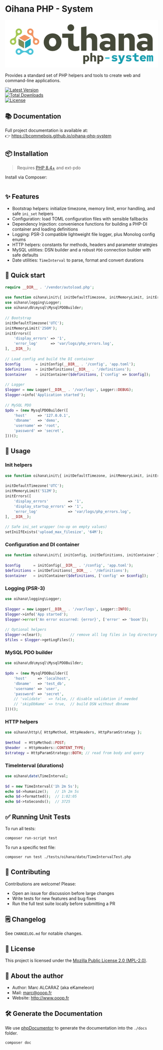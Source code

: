 # Oihana PHP - System

![Oihana PHP System](https://raw.githubusercontent.com/BcommeBois/oihana-php-system/main/assets/images/oihana-php-system-logo-inline-512x160.png)

Provides a standard set of PHP helpers and tools to create web and command-line applications.

[![Latest Version](https://img.shields.io/packagist/v/oihana/php-system.svg?style=flat-square)](https://packagist.org/packages/oihana/php-system)  
[![Total Downloads](https://img.shields.io/packagist/dt/oihana/php-system.svg?style=flat-square)](https://packagist.org/packages/oihana/php-system)  
[![License](https://img.shields.io/packagist/l/oihana/php-system.svg?style=flat-square)](LICENSE)

## 📚 Documentation

Full project documentation is available at:  
👉 https://bcommebois.github.io/oihana-php-system

## 📦 Installation

> Requires [PHP 8.4+](https://php.net/releases/) and ext-pdo

Install via Composer:
```bash
```

## ✨ Features

- Bootstrap helpers: initialize timezone, memory limit, error handling, and safe `ini_set` helpers
- Configuration: load TOML configuration files with sensible fallbacks
- Dependency Injection: convenience functions for building a PHP-DI container and loading definitions
- Logging: PSR-3 compatible lightweight file logger, plus Monolog config enums
- HTTP helpers: constants for methods, headers and parameter strategies
- MySQL utilities: DSN builder and a robust `PDO` connection builder with safe defaults
- Date utilities: `TimeInterval` to parse, format and convert durations

## 🚀 Quick start

```php
require __DIR__ . '/vendor/autoload.php';

use function oihana\init\{ initDefaultTimezone, initMemoryLimit, initErrors, initConfig, initDefinitions, initContainer };
use oihana\logging\Logger;
use oihana\db\mysql\MysqlPDOBuilder;

// Bootstrap
initDefaultTimezone('UTC');
initMemoryLimit('256M');
initErrors([
    'display_errors' => '1',
    'error_log'      => 'var/logs/php_errors.log',
], __DIR__);

// Load config and build the DI container
$config       = initConfig(__DIR__ . '/config', 'app.toml');
$definitions  = initDefinitions(__DIR__ . '/definitions');
$container    = initContainer($definitions, ['config' => $config]);

// Logger
$logger = new Logger(__DIR__ . '/var/logs', Logger::DEBUG);
$logger->info('Application started');

// MySQL PDO
$pdo = (new MysqlPDOBuilder([
    'host'     => '127.0.0.1',
    'dbname'   => 'demo',
    'username' => 'root',
    'password' => 'secret',
]))();
```

## 🧰 Usage

### Init helpers

```php
use function oihana\init\{ initDefaultTimezone, initMemoryLimit, initErrors, setIniIfExists };

initDefaultTimezone('UTC');
initMemoryLimit('512M');
initErrors([
    'display_errors'         => '1',
    'display_startup_errors' => '1',
    'error_log'              => 'var/logs/php_errors.log',
], __DIR__);

// Safe ini_set wrapper (no-op on empty values)
setIniIfExists('upload_max_filesize', '64M');
```

### Configuration and DI container

```php
use function oihana\init\{ initConfig, initDefinitions, initContainer };

$config      = initConfig(__DIR__ . '/config', 'app.toml');
$definitions = initDefinitions(__DIR__ . '/definitions');
$container   = initContainer($definitions, ['config' => $config]);
```

### Logging (PSR-3)

```php
use oihana\logging\Logger;

$logger = new Logger(__DIR__ . '/var/logs', Logger::INFO);
$logger->info('App started');
$logger->error('An error occurred: {error}', ['error' => 'boom']);

// Optional helpers
$logger->clear();             // remove all log files in log directory
$files = $logger->getLogFiles();
```

### MySQL PDO builder

```php
use oihana\db\mysql\MysqlPDOBuilder;

$pdo = (new MysqlPDOBuilder([
    'host'     => 'localhost',
    'dbname'   => 'test_db',
    'username' => 'user',
    'password' => 'secret',
    // 'validate'   => false, // disable validation if needed
    // 'skipDbName' => true,  // build DSN without dbname
]))();
```

### HTTP helpers

```php
use oihana\http\{ HttpMethod, HttpHeaders, HttpParamStrategy };

$method  = HttpMethod::POST;
$header  = HttpHeaders::CONTENT_TYPE;
$strategy = HttpParamStrategy::BOTH; // read from body and query
```

### TimeInterval (durations)

```php
use oihana\date\TimeInterval;

$d = new TimeInterval('1h 2m 5s');
echo $d->humanize();   // 1h 2m 5s
echo $d->formatted();  // 1:02:05
echo $d->toSeconds();  // 3725
```

## ✅ Running Unit Tests

To run all tests:
```bash
composer run-script test
```

To run a specific test file:
```bash
composer run test ./tests/oihana/date/TimeIntervalTest.php
```

## 🤝 Contributing

Contributions are welcome! Please:

- Open an issue for discussion before large changes
- Write tests for new features and bug fixes
- Run the full test suite locally before submitting a PR

## 🗒️ Changelog

See `CHANGELOG.md` for notable changes.

## 🧾 License

This project is licensed under the [Mozilla Public License 2.0 (MPL-2.0)](https://www.mozilla.org/en-US/MPL/2.0/).

## 👤 About the author

- Author: Marc ALCARAZ (aka eKameleon)
- Mail: marc@ooop.fr
- Website: http://www.ooop.fr

## 🛠️ Generate the Documentation

We use [phpDocumentor](https://phpdoc.org/) to generate the documentation into the `./docs` folder.

```bash
composer doc
```